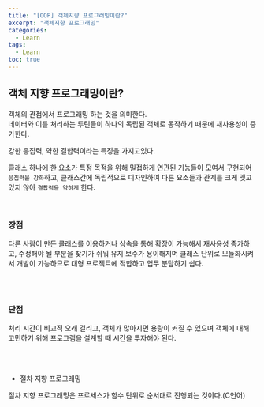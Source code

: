 ```yaml
---
title: "[OOP] 객체지향 프로그래밍이란?"
excerpt: "객체지향 프로그래밍"
categories: 
  - Learn
tags: 
  - Learn
toc: true
---
```



## 객체 지향 프로그래밍이란?

객체의 관점에서 프로그래밍 하는 것을 의미한다.<br>
데이터와 이를 처리하는 루틴들이 하나의 독립된 객체로 동작하기 때문에 재사용성이 증가한다.<br>

강한 응집력, 약한 결합력이라는 특징을 가지고있다.<br>

클래스 하나에 한 요소가 특정 목적을 위해 밀접하게 연관된 기능들이 모여서 구현되어 `응집력을 강화`하고, 클래스간에 독립적으로 디자인하여 다른 요소들과 관계를 크게 맺고 있지 않아 `결합력을 약하게` 한다.<br>




<br>


### 장점



다른 사람이 만든 클래스를 이용하거나 상속을 통해 확장이 가능해서 재사용성 증가하고, 수정해야 될 부분을 찾기가 쉬워 유지 보수가 용이해지며 클래스 단위로 모듈화시켜서 개발이 가능하므로 대형 프로젝트에 적합하고 업무 분담하기 쉽다.


<br><br>


### 단점

처리 시간이 비교적 오래 걸리고, 객체가 많아지면 용량이 커질 수 있으며 객체에 대해 고민하기 위해 프로그램을 설계할 때 시간을 투자해야 된다.<br>


<br><br>


* 절차 지향 프로그래밍

절차 지향 프로그래밍은 프로세스가 함수 단위로 순서대로 진행되는 것이다.(C언어)<br>


<br>
